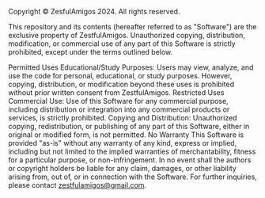 Copyright © ZesfulAmigos 2024. All rights reserved.

This repository and its contents (hereafter referred to as "Software") are the exclusive property of ZestfulAmigos. Unauthorized copying, distribution, modification, or commercial use of any part of this Software is strictly prohibited, except under the terms outlined below.

Permitted Uses Educational/Study Purposes: Users may view, analyze, and use the code for personal, educational, or study purposes. However, copying, distribution, or modification beyond these uses is prohibited without prior written consent from ZestfulAmigos. Restricted Uses Commercial Use: Use of this Software for any commercial purpose, including distribution or integration into any commercial products or services, is strictly prohibited. Copying and Distribution: Unauthorized copying, redistribution, or publishing of any part of this Software, either in original or modified form, is not permitted. No Warranty This Software is provided "as-is" without any warranty of any kind, express or implied, including but not limited to the implied warranties of merchantability, fitness for a particular purpose, or non-infringement. In no event shall the authors or copyright holders be liable for any claim, damages, or other liability arising from, out of, or in connection with the Software. For further inquiries, please contact zestfulamigos@gmail.com.